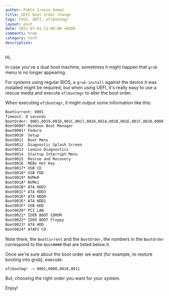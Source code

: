 ```yaml
---
author: Pablo Iranzo Gómez
title: UEFI boot order change
tags: FOSS, UEFI, efibootmgr
layout: post
date: 2021-07-01 22:00:00 +0200
comments: true
category: tech
description:
---
```


Hi,

In case you've a dual boot machine, sometimes it might happen that `grub` menu is no longer appearing.

For systems using regular BIOS, a `grub-install` against the device it was installed might be required, but when using UEFI, it's really easy to use a rescue media and execute `efibootmgr` to alter the boot order.

When executing `efibootmgr`, it might output some information like this:

```sh
BootCurrent: 0001
Timeout: 0 seconds
BootOrder: 0001,0019,001D,001C,0017,0018,001A,001B,001E,001F,0020,0000
Boot0000* Windows Boot Manager
Boot0001* Fedora
Boot0010  Setup
Boot0011  Boot Menu
Boot0012  Diagnostic Splash Screen
Boot0013  Lenovo Diagnostics
Boot0014  Startup Interrupt Menu
Boot0015  Rescue and Recovery
Boot0016  MEBx Hot Key
Boot0017* USB CD
Boot0018* USB FDD
Boot0019* NVMe0
Boot001A* NVMe1
Boot001B* ATA HDD2
Boot001C* ATA HDD3
Boot001D* ATA HDD0
Boot001E* ATA HDD1
Boot001F* USB HDD
Boot0020* PCI LAN
Boot0021* IDER BOOT CDROM
Boot0022* IDER BOOT Floppy
Boot0023* ATA HDD
Boot0024* ATAPI CD
```

Note there, the `BootCurrent` and the `BootOrder`, the numbers in the `BootOrder` correspond to the `Boot####` that are listed below it.

Once we're sure about the boot order we want (for example, to restore booting into grub), execute:

```sh
efibootmgr -o 0001,0000,0010,0011
```

But, choosing the right order you want for your system.

Enjoy!
